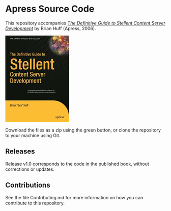# Apress Source Code

This repository accompanies [*The Definitive Guide to Stellent Content Server Development*](http://www.apress.com/9781590596845) by Brian Huff (Apress, 2006).

![Cover image](9781590596845.jpg)

Download the files as a zip using the green button, or clone the repository to your machine using Git.

## Releases

Release v1.0 corresponds to the code in the published book, without corrections or updates.

## Contributions

See the file Contributing.md for more information on how you can contribute to this repository.
